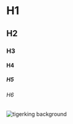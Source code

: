 # H1
## H2
### H3
#### H4
##### H5
###### H6
![tigerking background](https://user-images.githubusercontent.com/121532260/209766727-04d00e3b-9327-4f55-9beb-db6549d7daa2.jpg)
